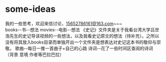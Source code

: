 # some-ideas
我的一些思考，欢迎来信讨论，15652786161@163.com~~~  
books--书--想法
movies--电影--想法
《史记》文件夹是关于我看台湾大学吕世浩先生的史记导读视频的一些想法，以及我看史记原文的想法（待补充）。之所以没有将其放入books目录而单独开出一个文件夹是想表达对史记这本书的敬仰与崇敬。
歌曲--每日一推一首曲子+自己的心路
诗词--花了一些时间区查阅的诗词（背景 意境 作者等巴拉巴拉）
